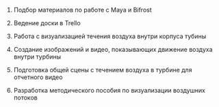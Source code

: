 1. Подбор материалов по работе с Maya и Bifrost

2. Ведение доски в Trello 

3. Работа с визуализацией течения воздуха внутри корпуса тубины

4. Создание изображений и видео, показывающих движение воздуха внутри турбины

5. Подготовка общей сцены с течением воздуха в турбине для отчетного видео

6. Разработка методического пособия по визуализации воздушних потоков 
